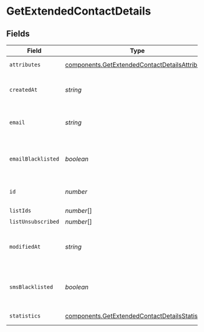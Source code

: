 # GetExtendedContactDetails


## Fields

| Field                                                                                                            | Type                                                                                                             | Required                                                                                                         | Description                                                                                                      | Example                                                                                                          |
| ---------------------------------------------------------------------------------------------------------------- | ---------------------------------------------------------------------------------------------------------------- | ---------------------------------------------------------------------------------------------------------------- | ---------------------------------------------------------------------------------------------------------------- | ---------------------------------------------------------------------------------------------------------------- |
| `attributes`                                                                                                     | [components.GetExtendedContactDetailsAttributes](../../models/components/getextendedcontactdetailsattributes.md) | :heavy_check_mark:                                                                                               | Set of attributes of the contact                                                                                 |                                                                                                                  |
| `createdAt`                                                                                                      | *string*                                                                                                         | :heavy_check_mark:                                                                                               | Creation UTC date-time of the contact (YYYY-MM-DDTHH:mm:ss.SSSZ)                                                 | 2017-05-12T12:30:00Z                                                                                             |
| `email`                                                                                                          | *string*                                                                                                         | :heavy_check_mark:                                                                                               | Email address of the contact for which you requested the details                                                 | john.smith@example.com                                                                                           |
| `emailBlacklisted`                                                                                               | *boolean*                                                                                                        | :heavy_check_mark:                                                                                               | Blacklist status for email campaigns (true=blacklisted, false=not blacklisted)                                   | false                                                                                                            |
| `id`                                                                                                             | *number*                                                                                                         | :heavy_check_mark:                                                                                               | ID of the contact for which you requested the details                                                            | 32                                                                                                               |
| `listIds`                                                                                                        | *number*[]                                                                                                       | :heavy_check_mark:                                                                                               | N/A                                                                                                              |                                                                                                                  |
| `listUnsubscribed`                                                                                               | *number*[]                                                                                                       | :heavy_minus_sign:                                                                                               | N/A                                                                                                              |                                                                                                                  |
| `modifiedAt`                                                                                                     | *string*                                                                                                         | :heavy_check_mark:                                                                                               | Last modification UTC date-time of the contact (YYYY-MM-DDTHH:mm:ss.SSSZ)                                        | 2017-05-12T12:30:00Z                                                                                             |
| `smsBlacklisted`                                                                                                 | *boolean*                                                                                                        | :heavy_check_mark:                                                                                               | Blacklist status for SMS campaigns (true=blacklisted, false=not blacklisted)                                     | true                                                                                                             |
| `statistics`                                                                                                     | [components.GetExtendedContactDetailsStatistics](../../models/components/getextendedcontactdetailsstatistics.md) | :heavy_check_mark:                                                                                               | Campaign statistics of the contact                                                                               |                                                                                                                  |